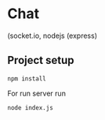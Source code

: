 # Chat

(socket.io, nodejs (express)

## Project setup
```
npm install
```

For run server run
```
node index.js
```
